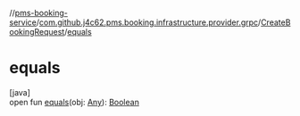 //[pms-booking-service](../../../index.md)/[com.github.j4c62.pms.booking.infrastructure.provider.grpc](../index.md)/[CreateBookingRequest](index.md)/[equals](equals.md)

# equals

[java]\
open fun [equals](equals.md)(obj: [Any](https://kotlinlang.org/api/core/kotlin-stdlib/kotlin/-any/index.html)): [Boolean](https://kotlinlang.org/api/core/kotlin-stdlib/kotlin/-boolean/index.html)